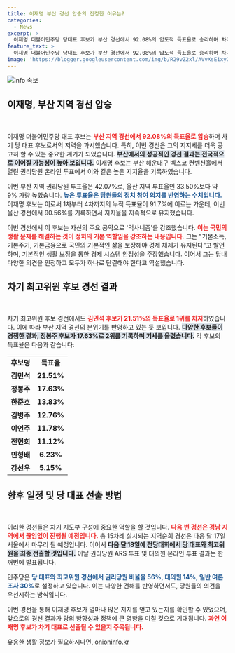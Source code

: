 ```yaml
---
title: 이재명 부산 경선 압승의 진정한 이유는?
categories:
  - News
excerpt: >
  이재명 더불어민주당 당대표 후보가 부산 경선에서 92.08%의 압도적 득표율로 승리하며 차기 당대표 경쟁에서 강력한 입지를 다졌다. 민생 문제를 강조하며 기본적인 삶 보장의 중요성을 역설한 이 후보, 그의 다음 행보에 관심이 집중된다!
feature_text: >
  이재명 더불어민주당 당대표 후보가 부산 경선에서 92.08%의 압도적 득표율로 승리하며 차기 당대표 경쟁에서 강력한 입지를 다졌다. 민생 문제를 강조하며 기본적인 삶 보장의 중요성을 역설한 이 후보, 그의 다음 행보에 관심이 집중된다!
image: 'https://blogger.googleusercontent.com/img/b/R29vZ2xl/AVvXsEixyZcFfHzMRdzZMjFBmAUKJYCLCGyLL1o632UiGVXcaFdKo_bkvkuCioo0uUKlGfBVcT3P84aROyZIXSBEx3Aw5nCQ3pTgDom1WDC4m8eifvWiAmWEEVb4x6G_l8C0QH225ldMjyaFvpxGEBGNO37VmDTDMHGhJPq73UglMfDca1-0aw/s1600/blogspot.png'
---
```


<p><img src="https://blogger.googleusercontent.com/img/b/R29vZ2xl/AVvXsEixyZcFfHzMRdzZMjFBmAUKJYCLCGyLL1o632UiGVXcaFdKo_bkvkuCioo0uUKlGfBVcT3P84aROyZIXSBEx3Aw5nCQ3pTgDom1WDC4m8eifvWiAmWEEVb4x6G_l8C0QH225ldMjyaFvpxGEBGNO37VmDTDMHGhJPq73UglMfDca1-0aw/s1600/blogspot.png" alt="info 속보" /></p>

<h2 data-ke-size="size26">이재명, 부산 지역 경선 압승</h2>

<p data-ke-size="size16">&nbsp;</p>

<p>이재명 더불어민주당 대표 후보는 <b><span style="color: #ee2323;">부산 지역 경선에서 92.08%의 득표율로 압승</span></b>하며 차기 당 대표 후보로서의 저력을 과시했습니다. 특히, 이번 경선은 그의 지지세를 더욱 공고히 할 수 있는 중요한 계기가 되었습니다. <b><span style="background-color: #21538527;">부산에서의 성공적인 경선 결과는 전국적으로 이어질 가능성이 높아 보입니다.</span></b> 이재명 후보는 부산 해운대구 벡스코 컨벤션홀에서 열린 권리당원 온라인 투표에서 이와 같은 높은 지지율을 기록하였습니다.</p>

<p>이번 부산 지역 권리당원 투표율은 42.07%로, 울산 지역 투표율인 33.50%보다 약 9% 가량 높았습니다. <b><span style="color: #1a5490;">높은 투표율은 당원들의 정치 참여 의지를 반영하는 수치입니다.</span></b> 이재명 후보는 이로써 1차부터 4차까지의 누적 득표율이 91.7%에 이르는 가운데, 이번 울산 경선에서 90.56%를 기록하면서 지지율을 지속적으로 유지했습니다.</p>

<p>이번 경선에서 이 후보는 자신의 주요 공약으로 '먹사니즘'을 강조했습니다. <b><span style="color: #ee2323;">이는 국민의 생활 문제를 해결하는 것이 정치의 기본 역할임을 강조하는 내용입니다.</span></b> 그는 "기본소득, 기본주거, 기본금융으로 국민의 기본적인 삶을 보장해야 경제 체제가 유지된다"고 발언하며, 기본적인 생활 보장을 통한 경제 시스템 안정성을 주장했습니다. 이어서 그는 당내 다양한 의견을 인정하고 모두가 하나로 단결해야 한다고 역설했습니다.</p>

<h2 data-ke-size="size26">차기 최고위원 후보 경선 결과</h2>

<p data-ke-size="size16">&nbsp;</p>

<p>차기 최고위원 후보 경선에서도 <b><span style="color: #ee2323;">김민석 후보가 21.51%의 득표율로 1위를 차지</span></b>하였습니다. 이에 따라 부산 지역 경선의 분위기를 반영하고 있는 듯 보입니다. <b><span style="background-color: #21538527;">다양한 후보들이 경쟁한 결과, 정봉주 후보가 17.63%로 2위를 기록하며 기세를 올렸습니다.</span></b> 각 후보의 득표율은 다음과 같습니다:</p>

<table>
    <tr>
        <td style="text-align: center; height: 17px;"><b>후보명</b></td>
        <td style="text-align: center; height: 17px;"><b>득표율</b></td>
    </tr>
    <tr>
        <td style="text-align: center; height: 17px;"><b>김민석</b></td>
        <td style="text-align: center; height: 17px;"><b>21.51%</b></td>
    </tr>
    <tr>
        <td style="text-align: center; height: 17px;"><b>정봉주</b></td>
        <td style="text-align: center; height: 17px;"><b>17.63%</b></td>
    </tr>
    <tr>
        <td style="text-align: center; height: 17px;"><b>한준호</b></td>
        <td style="text-align: center; height: 17px;"><b>13.83%</b></td>
    </tr>
    <tr>
        <td style="text-align: center; height: 17px;"><b>김병주</b></td>
        <td style="text-align: center; height: 17px;"><b>12.76%</b></td>
    </tr>
    <tr>
        <td style="text-align: center; height: 17px;"><b>이언주</b></td>
        <td style="text-align: center; height: 17px;"><b>11.78%</b></td>
    </tr>
    <tr>
        <td style="text-align: center; height: 17px;"><b>전현희</b></td>
        <td style="text-align: center; height: 17px;"><b>11.12%</b></td>
    </tr>
    <tr>
        <td style="text-align: center; height: 17px;"><b>민형배</b></td>
        <td style="text-align: center; height: 17px;"><b>6.23%</b></td>
    </tr>
    <tr>
        <td style="text-align: center; height: 17px;"><b>강선우</b></td>
        <td style="text-align: center; height: 17px;"><b>5.15%</b></td>
    </tr>
</table>

<h2 data-ke-size="size26">향후 일정 및 당 대표 선출 방법</h2>

<p data-ke-size="size16">&nbsp;</p>

<p>이러한 경선들은 차기 지도부 구성에 중요한 역할을 할 것입니다. <b><span style="color: #ee2323;">다음 번 경선은 경남 지역에서 끊임없이 진행될 예정입니다.</span></b> 총 15차례 실시되는 지역순회 경선은 다음 달 17일 서울에서 마무리 될 예정입니다. 이어서 <b><span style="background-color: #21538527;">다음 달 18일에 전당대회에서 당 대표와 최고위원을 최종 선출할 것입니다.</span></b> 이날 권리당원 ARS 투표 및 대의원 온라인 투표 결과는 한꺼번에 발표됩니다.</p>

<p>민주당은 <b><span style="color: #1a5490;">당 대표와 최고위원 경선에서 권리당원 비율을 56%, 대의원 14%, 일반 여론조사 30%</span></b>로 설정하고 있습니다. 이는 다양한 견해를 반영하면서도, 당원들의 의견을 우선시하는 방식입니다.</p>

<p>이번 경선을 통해 이재명 후보가 얼마나 많은 지지를 얻고 있는지를 확인할 수 있었으며, 앞으로의 경선 결과가 당의 방향성과 정책에 큰 영향을 미칠 것으로 기대됩니다. <b><span style="color: #ee2323;">과연 이재명 후보가 차기 대표로 선출될 수 있을지 주목됩니다.</span></b></p>
유용한 생활 정보가 필요하시다면, <a href="https://onioninfo.kr" rel="dofollow">onioninfo.kr</a>


